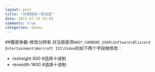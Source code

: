 ```yaml
---
layout: post
title: "对游戏的一些设定"
date: 2013-07-24 15:04
comments: true
categories: Games
---
```

##魔兽争霸-修改分辨率
对注册表项`HKEY_CURRENT_USER\Software\Blizzard Entertainment\Warcraft III\Video`的如下两个字段做修改：

- resheight 900 #选择十进制
- reswidth 1600 #选择十进制
